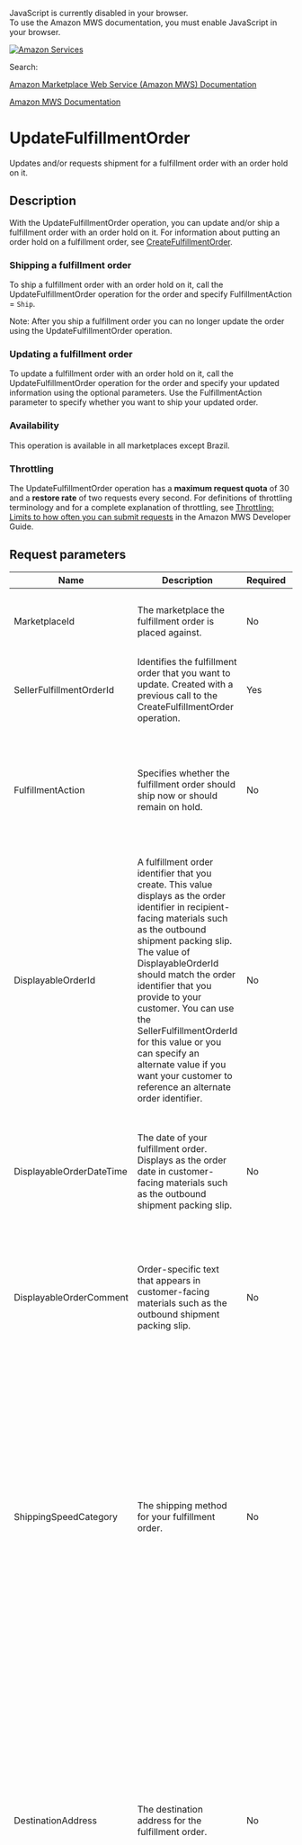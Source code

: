 <div id="MWSDX_noscript">

JavaScript is currently disabled in your browser.  
To use the Amazon MWS documentation, you must enable JavaScript in your
browser.

</div>

<div id="MWSDX_divtop">

[![Amazon
Services](https://images-na.ssl-images-amazon.com/images/G/08/mwsportal/fr_FR/amazonservices.gif "Amazon Services")](http://services.amazon.fr)

<div id="MWSDX_search">

<span id="MWSDX_searchlbl">Search:</span>

</div>

  
<span id="MWSDX_titlebar">[Amazon Marketplace Web Service (Amazon MWS)
Documentation](https://developer.amazonservices.fr/gp/mws/docs.html)</span>

</div>

<div id="MWSDX_divbottom">

<div id="MWSDX_divleft">

<div id="MWSDX_toc">

</div>

</div>

<div id="MWSDX_divright">

<div id="MWSDX_content">

<span id="MWSDX_breadcrumbs">[Amazon MWS
Documentation](https://developer.amazonservices.fr/gp/mws/docs.html)</span>

<div id="FBAOutbound_UpdateFulfillmentOrder" class="nested0">

# UpdateFulfillmentOrder

<div class="body">

<span class="ph">Updates and/or requests shipment for a fulfillment
order with an order hold on it.</span>

</div>

<div id="Description" class="topic concept nested1">

## Description

<div class="body conbody">

With the <span class="keyword apiname">UpdateFulfillmentOrder</span>
operation, you can update and/or ship a fulfillment order with an order
hold on it. For information about putting an order hold on a fulfillment
order, see
<a href="FBAOutbound_CreateFulfillmentOrder.md" class="xref" title="Requests that Amazon ship items from the seller&#39;s inventory in Amazon&#39;s fulfillment network to a destination address.">CreateFulfillmentOrder</a>.

<div class="section">

### Shipping a fulfillment order

<div class="p">

To ship a fulfillment order with an order hold on it, call the <span
class="keyword apiname">UpdateFulfillmentOrder</span> operation for the
order and specify <span
class="keyword parmname">FulfillmentAction</span> = `Ship`.

<div class="note note">

<span class="notetitle">Note:</span> After you ship a fulfillment order
you can no longer update the order using the <span
class="keyword apiname">UpdateFulfillmentOrder</span> operation.

</div>

</div>

</div>

<div class="section">

### Updating a fulfillment order

To update a fulfillment order with an order hold on it, call the <span
class="keyword apiname">UpdateFulfillmentOrder</span> operation for the
order and specify your updated information using the optional
parameters. Use the <span
class="keyword parmname">FulfillmentAction</span> parameter to specify
whether you want to ship your updated order.

</div>

<div class="section">

### Availability

This operation is available in all marketplaces except Brazil.

</div>

<div class="section">

### Throttling

The <span class="keyword apiname">UpdateFulfillmentOrder</span>
operation has a **maximum request quota** of 30 and a **restore rate**
of two requests every second. <span class="ph">For definitions of
throttling terminology and for a complete explanation of throttling, see
<a href="../dev_guide/DG_Throttling.md" class="xref">Throttling: Limits to how often you can submit requests</a>
in the <span class="ph">Amazon MWS Developer Guide</span>.</span>

</div>

</div>

</div>

<div id="RequestParameters" class="topic reference nested1">

## Request parameters

<div class="body refbody">

<div class="tablenoborder">

<table id="RequestParameters__RequestParametersTable" class="table" data-cellpadding="4" data-cellspacing="0" data-summary="" data-frame="border" data-border="1" data-rules="all">
<colgroup>
<col style="width: 25%" />
<col style="width: 25%" />
<col style="width: 25%" />
<col style="width: 25%" />
</colgroup>
<thead class="thead" data-align="left">
<tr class="header row">
<th id="d116955e173" class="entry" data-valign="top" width="34.18367346938776%">Name</th>
<th id="d116955e176" class="entry" data-valign="top" width="25.510204081632654%">Description</th>
<th id="d116955e179" class="entry" data-valign="top" width="12.755102040816327%">Required</th>
<th id="d116955e182" class="entry" data-valign="top" width="27.551020408163268%">Values</th>
</tr>
</thead>
<tbody class="tbody">
<tr class="odd row">
<td class="entry" data-valign="top" width="34.18367346938776%" headers="d116955e173 "><span class="keyword parmname">MarketplaceId</span></td>
<td class="entry" data-valign="top" width="25.510204081632654%" headers="d116955e176 ">The marketplace the fulfillment order is placed against.</td>
<td class="entry" data-valign="top" width="12.755102040816327%" headers="d116955e179 ">No</td>
<td class="entry" data-valign="top" width="27.551020408163268%" headers="d116955e182 "><span class="keyword parmname">MarketplaceId</span> values: see <a href="../dev_guide/DG_Endpoints.md" class="xref">Amazon MWS endpoints and MarketplaceId values</a>.
<p><span class="ph">Type: xs:string</span></p></td>
</tr>
<tr class="even row">
<td class="entry" data-valign="top" width="34.18367346938776%" headers="d116955e173 "><span class="keyword parmname">SellerFulfillmentOrderId</span></td>
<td class="entry" data-valign="top" width="25.510204081632654%" headers="d116955e176 ">Identifies the fulfillment order that you want to update. Created with a previous call to the <span class="keyword apiname">CreateFulfillmentOrder</span> operation.</td>
<td class="entry" data-valign="top" width="12.755102040816327%" headers="d116955e179 ">Yes</td>
<td class="entry" data-valign="top" width="27.551020408163268%" headers="d116955e182 ">Maximum: 40 characters
<p><span class="ph">Type: xs:string</span></p></td>
</tr>
<tr class="odd row">
<td class="entry" data-valign="top" width="34.18367346938776%" headers="d116955e173 "><span class="keyword parmname">FulfillmentAction</span></td>
<td class="entry" data-valign="top" width="25.510204081632654%" headers="d116955e176 ">Specifies whether the fulfillment order should ship now or should remain on hold.</td>
<td class="entry" data-valign="top" width="12.755102040816327%" headers="d116955e179 ">No</td>
<td class="entry" data-valign="top" width="27.551020408163268%" headers="d116955e182 "><span class="keyword parmname">FulfillmentAction</span> values:
<ul>
<li><var class="keyword varname">Ship</var> - The fulfillment order ships now.</li>
<li><var class="keyword varname">Hold</var> - The order hold remains on the fulfillment order.</li>
</ul>
<p>Default: <var class="keyword varname">Hold</var></p>
<p><span class="ph">Type: xs:string</span></p></td>
</tr>
<tr class="even row">
<td class="entry" data-valign="top" width="34.18367346938776%" headers="d116955e173 "><span class="keyword parmname">DisplayableOrderId</span></td>
<td class="entry" data-valign="top" width="25.510204081632654%" headers="d116955e176 ">A fulfillment order identifier that you create. This value displays as the order identifier in recipient-facing materials such as the outbound shipment packing slip. The value of <span class="keyword parmname">DisplayableOrderId</span> should match the order identifier that you provide to your customer. You can use the <span class="keyword parmname">SellerFulfillmentOrderId</span> for this value or you can specify an alternate value if you want your customer to reference an alternate order identifier.</td>
<td class="entry" data-valign="top" width="12.755102040816327%" headers="d116955e179 ">No</td>
<td class="entry" data-valign="top" width="27.551020408163268%" headers="d116955e182 ">An alpha-numeric or <span class="ph"> <a href="../dev_guide/DG_ISO8859.md" class="xref">ISO 8859-1</a> </span> compliant string from one to 40 characters in length. Cannot contain two spaces in a row. Leading and trailing white space is removed.
<p>Default: The value that you specified with a previous call to the <span class="keyword apiname">CreateFulfillmentOrder</span> or <span class="keyword apiname">UpdateFulfillmentOrder</span> operation.</p>
<p><span class="ph">Type: xs:string</span></p></td>
</tr>
<tr class="odd row">
<td class="entry" data-valign="top" width="34.18367346938776%" headers="d116955e173 "><span class="keyword parmname">DisplayableOrderDateTime</span></td>
<td class="entry" data-valign="top" width="25.510204081632654%" headers="d116955e176 ">The date of your fulfillment order. Displays as the order date in customer-facing materials such as the outbound shipment packing slip.</td>
<td class="entry" data-valign="top" width="12.755102040816327%" headers="d116955e179 ">No</td>
<td class="entry" data-valign="top" width="27.551020408163268%" headers="d116955e182 ">Default: The value that you specified with a previous call to the <span class="keyword apiname">CreateFulfillmentOrder</span> or <span class="keyword apiname">UpdateFulfillmentOrder</span> operation.
<p>In <span class="ph"><a href="../dev_guide/DG_ISO8601.md" class="xref">ISO 8601 date time format</a></span>.</p>
<p><span class="ph">Type: xs:dateTime</span></p></td>
</tr>
<tr class="even row">
<td class="entry" data-valign="top" width="34.18367346938776%" headers="d116955e173 "><span class="keyword parmname">DisplayableOrderComment</span></td>
<td class="entry" data-valign="top" width="25.510204081632654%" headers="d116955e176 ">Order-specific text that appears in customer-facing materials such as the outbound shipment packing slip.</td>
<td class="entry" data-valign="top" width="12.755102040816327%" headers="d116955e179 ">No</td>
<td class="entry" data-valign="top" width="27.551020408163268%" headers="d116955e182 ">Maximum: 1000 characters
<p>Default: The value that you specified with a previous call to the <span class="keyword apiname">CreateFulfillmentOrder</span> or <span class="keyword apiname">UpdateFulfillmentOrder</span> operation.</p>
<p><span class="ph">Type: xs:string</span></p></td>
</tr>
<tr class="odd row">
<td class="entry" data-valign="top" width="34.18367346938776%" headers="d116955e173 "><span class="keyword parmname">ShippingSpeedCategory</span></td>
<td class="entry" data-valign="top" width="25.510204081632654%" headers="d116955e176 ">The shipping method for your fulfillment order.</td>
<td class="entry" data-valign="top" width="12.755102040816327%" headers="d116955e179 ">No</td>
<td class="entry" data-valign="top" width="27.551020408163268%" headers="d116955e182 "><span class="keyword parmname">ShippingSpeedCategory</span> values:
<ul>
<li><var class="keyword varname">Standard</var> - Standard shipping method.</li>
<li><var class="keyword varname">Expedited</var> - Expedited shipping method.</li>
<li><var class="keyword varname">Priority</var> - Priority shipping method.</li>
</ul>
<div class="note note">
<span class="notetitle">Note:</span> Shipping method service level agreements vary by marketplace. See the Amazon Seller Central website in your marketplace for shipping method service level agreements and fulfillment fees.
</div>
<p>Default: The value that you specified with a previous call to the <span class="keyword apiname">CreateFulfillmentOrder</span> or <span class="keyword apiname">UpdateFulfillmentOrder</span> operation.</p>
<p><span class="ph">Type: xs:string</span></p></td>
</tr>
<tr class="even row">
<td class="entry" data-valign="top" width="34.18367346938776%" headers="d116955e173 "><span class="keyword parmname">DestinationAddress</span></td>
<td class="entry" data-valign="top" width="25.510204081632654%" headers="d116955e176 ">The destination address for the fulfillment order.</td>
<td class="entry" data-valign="top" width="12.755102040816327%" headers="d116955e179 ">No</td>
<td class="entry" data-valign="top" width="27.551020408163268%" headers="d116955e182 ">If you do not include the <span class="keyword parmname">DestinationAddress</span> parameter, then the <span class="keyword parmname">DestinationAddress</span> values from your previous call to <span class="keyword apiname">CreateFulfillmentOrder</span> are used. If you do include the <span class="keyword parmname">DestinationAddress</span> parameter, then <em>only</em> the values that you specify are used. None of the <span class="keyword parmname">DestinationAddress</span> values that you specified with your previous call to <span class="keyword apiname">CreateFulfillmentOrder</span> are used.
<p>Default: The value that you specified with a previous call to the <span class="keyword apiname">CreateFulfillmentOrder</span> or <span class="keyword apiname">UpdateFulfillmentOrder</span> operation.</p>
<p>Type: <a href="FBAOutbound_Datatypes.md#Address" class="xref" title="Postal address information.">Address</a></p></td>
</tr>
<tr class="odd row">
<td class="entry" data-valign="top" width="34.18367346938776%" headers="d116955e173 "><span class="keyword parmname">FulfillmentPolicy</span></td>
<td class="entry" data-valign="top" width="25.510204081632654%" headers="d116955e176 ">Indicates how unfulfillable items in a fulfillment order should be handled.</td>
<td class="entry" data-valign="top" width="12.755102040816327%" headers="d116955e179 ">No</td>
<td class="entry" data-valign="top" width="27.551020408163268%" headers="d116955e182 "><span class="keyword parmname">FulfillmentPolicy</span> values:
<ul>
<li><var class="keyword varname">FillOrKill</var> - If an item in a fulfillment order is determined to be unfulfillable before any shipment in the order moves to the <var class="keyword varname">Pending</var> status (the process of picking units from inventory has begun), then the entire order is considered unfulfillable. However, if an item in a fulfillment order is determined to be unfulfillable after a shipment in the order moves to the <var class="keyword varname">Pending</var> status, Amazon cancels as much of the fulfillment order as possible. See the <a href="FBAOutbound_Datatypes.md#FulfillmentShipment" class="xref" title="Delivery and item information for a shipment in a fulfillment order.">FulfillmentShipment</a> datatype for shipment status definitions.</li>
<li><var class="keyword varname">FillAll</var> - All fulfillable items in the fulfillment order are shipped. The fulfillment order remains in a processing state until all items are either shipped by Amazon or cancelled by the seller.</li>
<li><var class="keyword varname">FillAllAvailable</var> - All fulfillable items in the fulfillment order are shipped. All unfulfillable items in the order are cancelled by Amazon.</li>
</ul>
<p>Default: If you specified a value with a previous call to the <span class="keyword apiname">CreateFulfillmentOrder</span> or <span class="keyword apiname">UpdateFulfillmentOrder</span> operation, then that value is the default. Otherwise the default is <span class="keyword parmname">FillOrKill</span>.</p>
<p><span class="ph">Type: xs:string</span></p></td>
</tr>
<tr class="even row">
<td class="entry" data-valign="top" width="34.18367346938776%" headers="d116955e173 "><span class="keyword parmname">NotificationEmailList</span></td>
<td class="entry" data-valign="top" width="25.510204081632654%" headers="d116955e176 ">A list of email addresses that you provide that are used by Amazon to send ship-complete notifications to your customers on your behalf.</td>
<td class="entry" data-valign="top" width="12.755102040816327%" headers="d116955e179 ">No</td>
<td class="entry" data-valign="top" width="27.551020408163268%" headers="d116955e182 ">Maximum: 64 characters per email address
<p>Default: If you specified a value with a previous call to the <span class="keyword apiname">CreateFulfillmentOrder</span> or <span class="keyword apiname">UpdateFulfillmentOrder</span> operation, then that value is the default. Otherwise the default is null.</p>
<p>Type: List of <span class="ph">Type: xs:string</span></p></td>
</tr>
<tr class="odd row">
<td class="entry" data-valign="top" width="34.18367346938776%" headers="d116955e173 "><span class="keyword parmname">Items</span></td>
<td class="entry" data-valign="top" width="25.510204081632654%" headers="d116955e176 ">A list of items to include in the fulfillment order preview, including quantity.</td>
<td class="entry" data-valign="top" width="12.755102040816327%" headers="d116955e179 ">No</td>
<td class="entry" data-valign="top" width="27.551020408163268%" headers="d116955e182 ">Updating an <span class="keyword parmname">Items</span> value for a fulfillment order item does not affect the <span class="keyword parmname">Items</span> values for other fulfillment order items that you specified with a previous call to the <span class="keyword apiname">CreateFulfillmentOrder</span> or <span class="keyword apiname">UpdateFulfillmentOrder</span>.
<p>Default: The values that you specified with a previous call to the <span class="keyword apiname">CreateFulfillmentOrder</span> or <span class="keyword apiname">UpdateFulfillmentOrder</span> operation.</p>
<p>Type: List of <a href="FBAOutbound_Datatypes.md#UpdateFulfillmentOrderItem" class="xref" title="Item information for updating a fulfillment order.">UpdateFulfillmentOrderItem</a></p></td>
</tr>
</tbody>
</table>

</div>

</div>

</div>

<div id="ResponseElements" class="topic reference nested1">

## Response elements

<div class="body refbody">

<div class="section">

<span class="ph">This operation only returns the standard response
elements.</span>

</div>

</div>

</div>

<div id="Examples" class="topic reference nested1">

## Examples

<div class="body refbody">

<div class="section">

### Example query request

<span class="ph">For information about standard request requirements,
see
<a href="../dev_guide/DG_RequiredRequestParameters.md" class="xref">Required request parameters</a>.</span>

<span class="ph expander"> <span class="keyword parmname xshow">Show
example code</span> <span class="keyword parmname xhide">Hide example
code</span> </span>

<div class="sectiondiv content">

``` pre
http://mws.amazonservices.jp/FulfillmentOutboundShipment/2010-10-01/   
  ?Action=UpdateFulfillmentOrder   
  &Version=2010-10-01   
  &AWSAccessKeyId=AKIAJGUEXAMPLEE2NVUA   
  &MWSAuthToken=amzn.mws.4ea38b7b-f563-7709-4bae-87aeaEXAMPLE   
  &SignatureVersion=2   
  &SignatureMethod=HmacSHA256   
  &Signature=ZRA9DR5rveSuz%2F1D18AHvoipg2BAev8yblPQ1BbEbfU%3D   
  &Timestamp=2014-01-02T02:40:36Z   
  &SellerId=A2NKEXAMPLEF53  
  &MarketplaceId=ATVPDKIKX0DER
  &SellerFulfillmentOrderId=mws-test-query-20100713023203751   
  &DisplayableOrderId=mws-test-query-20100713023203751   
  &ShippingSpeedCategory=Standard   
  &DestinationAddress.Name=Amazon%20Taro   
  &DestinationAddress.Line1=Meguro-ku%20Shimomeguro%2012-34-56   
  &DestinationAddress.Line2=XXX%20building%20101   
  &DestinationAddress.CountryCode=JP   
  &DestinationAddress.StateOrProvinceCode=Tokyo   
  &DestinationAddress.PostalCode=1500002   
  &DisplayableOrderComment=Seller%20comment%20here   
  &DisplayableOrderDateTime=2014-01-02   
  &FulfillmentAction=Ship   
  &Items.member.1.DisplayableComment=Seller%20comment%20here   
  &Items.member.1.GiftMessage=Gift%20comment%20here   
  &Items.member.1.PerUnitDeclaredValue.CurrencyCode=JPY   
  &Items.member.1.PerUnitDeclaredValue.Value=30   
  &Items.member.1.Quantity=1   
  &Items.member.1.SellerFulfillmentOrderItemId=mws-test-1   
  &Items.member.2.DisplayableComment=Seller%20comment%20here   
  &Items.member.2.GiftMessage=Gift%20comment%20here   
  &Items.member.2.PerUnitDeclaredValue.CurrencyCode=JPY   
  &Items.member.2.PerUnitDeclaredValue.Value=20.00   
  &Items.member.2.Quantity=2   
  &Items.member.2.SellerFulfillmentOrderItemId=mws-test-2   
  &NotificationEmailList.member.1=test1%40amazon.com   
  &NotificationEmailList.member.2=test2%40amazon.com
```

<a href="#Examples" class="xref">↑ Top</a>

</div>

</div>

<div class="section">

### Example response

<span class="ph">For information about standard response formatting, see
<a href="../dev_guide/DG_ResponseFormat.md" class="xref">Response format</a>.</span>

<span class="ph expander"> <span class="keyword parmname xshow">Show
example code</span> <span class="keyword parmname xhide">Hide example
code</span> </span>

<div class="sectiondiv content">

``` pre
<?xml version="1.0"?>
<UpdateFulfillmentOrderResponse xmlns="http://mws.amazonaws.com/FulfillmentOutboundShipment/2010-10-01/">
    <ResponseMetadata>
        <RequestId>d95be26c-16cf-4bbc-ab58-dce89fd4ac53</RequestId>
    </ResponseMetadata>
</UpdateFulfillmentOrderResponse>
```

<a href="#Examples" class="xref">↑ Top</a>

</div>

</div>

</div>

</div>

<div id="RelatedTopics" class="topic nested1">

## Related topics

<div class="body">

<a href="FBAOutbound_Overview.md" class="xref">What you should know about the Fulfillment Outbound Shipment API section</a>

</div>

</div>

</div>

<div id="MWSDX_footer">

Copyright © 2009-2020 Amazon.com, Inc. or its affiliates. Amazon and
Amazon.com are registered trademarks of Amazon.com, Inc. or its
affiliates. All other trademarks are the property of their respective
owners.

</div>

</div>

</div>

<div style="clear: both;">

</div>

</div>
